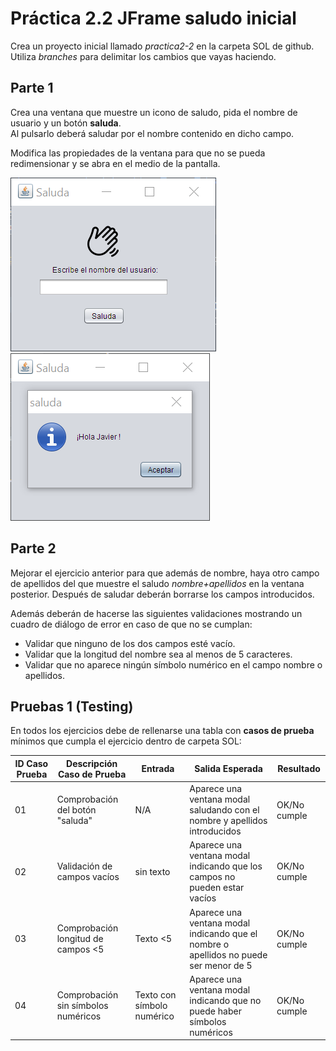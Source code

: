 # Práctica 2.2 JFrame saludo inicial

Crea un proyecto inicial llamado *practica2-2* en la carpeta SOL de github. Utiliza *branches* para delimitar los cambios que vayas haciendo.

## Parte 1

Crea una ventana que muestre un icono de saludo, pida el nombre de usuario y un botón **saluda**.   
Al pulsarlo deberá saludar por el nombre contenido en dicho campo.

Modifica las propiedades de la ventana para que no se pueda redimensionar y se abra en el medio de la pantalla.

![](media/5ab796c13203d3cb2f130b0b044eeb91.png) ![](media/ea9b360b73b857d43ceae72ead2b5520.png)

## Parte 2

Mejorar el ejercicio anterior para que además de nombre, haya otro campo de apellidos del que muestre el saludo *nombre+apellidos* en la ventana posterior. Después de saludar deberán borrarse los campos introducidos. 

Además deberán de hacerse las siguientes validaciones mostrando un cuadro de diálogo de error en caso de que no se cumplan:
- Validar que ninguno de los dos campos esté vacío.
- Validar que la longitud del nombre sea al menos de 5 caracteres.
- Validar que no aparece ningún símbolo numérico en el campo nombre o apellidos.
 
## Pruebas 1 (Testing)

En todos los ejercicios debe de rellenarse una tabla con **casos de prueba** mínimos que cumpla el ejercicio dentro de carpeta SOL:

|ID Caso Prueba|Descripción Caso de Prueba                    |Entrada                    |Salida Esperada                                                                    |Resultado   |
|--------------|----------------------------------------------|---------------------------|-----------------------------------------------------------------------------------|------------|
|01            |Comprobación del botón "saluda"               |N/A                        |Aparece una ventana modal saludando con el nombre y apellidos introducidos                     |OK/No cumple|
|02            |Validación de campos vacíos                   |sin texto                  |Aparece una ventana modal indicando que los campos no pueden estar vacíos          |OK/No cumple|
|03            |Comprobación longitud de campos <5            |Texto <5                   |Aparece una ventana modal indicando que el nombre o apellidos no puede ser menor de 5 |OK/No cumple|
|04            |Comprobación sin símbolos numéricos           |Texto con símbolo numérico |Aparece una ventana modal indicando que no puede haber símbolos numéricos          |OK/No cumple|